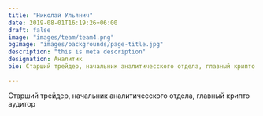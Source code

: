 ```yaml
---
title: "Николай Ульянич"
date: 2019-08-01T16:19:26+06:00
draft: false
image: "images/team/team4.png"
bgImage: "images/backgrounds/page-title.jpg"
description: "this is meta description"
designation: Аналитик
bio: Старший трейдер, начальник аналитичесского отдела, главный крипто аудитор

---
```


Старший трейдер, начальник аналитичесского отдела, главный крипто аудитор